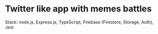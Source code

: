 # Twitter like app with memes battles
Stack: node.js, Express.js, TypeScript, Firebase (Firestore, Storage, Auth), Jest
